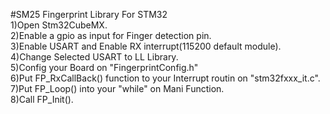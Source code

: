 #SM25 Fingerprint Library For STM32
 <br />
 1)Open Stm32CubeMX.
  <br />
 2)Enable a gpio as input for Finger detection pin.
  <br />
 3)Enable USART and Enable RX interrupt(115200 default module).
  <br />
 4)Change Selected USART to LL Library.
  <br />
 5)Config your Board on "FingerprintConfig.h"
  <br />
 6)Put FP_RxCallBack() function to your Interrupt routin on "stm32fxxx_it.c".
  <br />
 7)Put FP_Loop() into your "while" on Mani Function.
  <br />
 8)Call FP_Init().
  <br />
